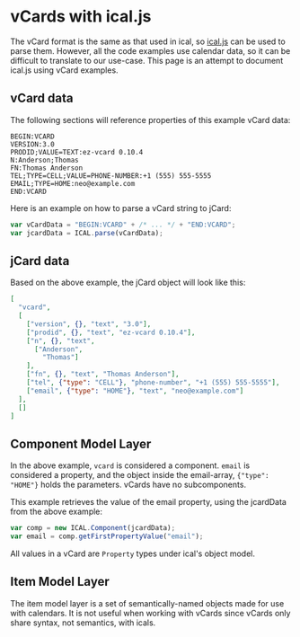# vCards with ical.js

The vCard format is the same as that used in ical, so [ical.js](https://github.com/mozilla-comm/ical.js/) can be used to parse them.
However, all the code examples use calendar data, so it can be difficult to translate to our use-case.
This page is an attempt to document ical.js using vCard examples.

## vCard data

The following sections will reference properties of this example vCard data:

```
BEGIN:VCARD
VERSION:3.0
PRODID;VALUE=TEXT:ez-vcard 0.10.4
N:Anderson;Thomas
FN:Thomas Anderson
TEL;TYPE=CELL;VALUE=PHONE-NUMBER:+1 (555) 555-5555
EMAIL;TYPE=HOME:neo@example.com
END:VCARD
```

Here is an example on how to parse a vCard string to jCard:

```javascript
var vCardData = "BEGIN:VCARD" + /* ... */ + "END:VCARD";
var jcardData = ICAL.parse(vCardData);
```

## jCard data

Based on the above example, the jCard object will look like this:

```json
[
  "vcard",
  [
    ["version", {}, "text", "3.0"],
    ["prodid", {}, "text", "ez-vcard 0.10.4"],
    ["n", {}, "text",
      ["Anderson",
        "Thomas"]
    ],
    ["fn", {}, "text", "Thomas Anderson"],
    ["tel", {"type": "CELL"}, "phone-number", "+1 (555) 555-5555"],
    ["email", {"type": "HOME"}, "text", "neo@example.com"]
  ],
  []
]
```

## Component Model Layer

In the above example, `vcard` is considered a component.
`email` is considered a property, and the object inside the email-array, `{"type": "HOME"}` holds the parameters.
vCards have no subcomponents.

This example retrieves the value of the email property, using the jcardData from the above example:

```javascript
var comp = new ICAL.Component(jcardData);
var email = comp.getFirstPropertyValue("email");
```

All values in a vCard are `Property` types under ical's object model.

## Item Model Layer

The item model layer is a set of semantically-named objects made for use with calendars.
It is not useful when working with vCards since vCards only share syntax, not semantics, with icals.
